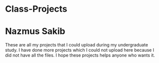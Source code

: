 # Class-Projects
# Nazmus Sakib

These are all my projects that I could upload during my undergraduate study. I have done more projects which I could not upload here because I did not have all the files. I hope these projects helps anyone who wants it. 
